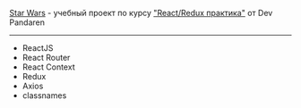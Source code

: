 [Star Wars](https://privetadel.github.io/star-wars/) - учебный проект по курсу ["React/Redux практика"](https://www.youtube.com/watch?v=euYBnQ5MbLM&list=PL7cTIfGFrdKkQAWKDu2NdFt5Cx38B-A3i) от Dev Pandaren
___

- ReactJS
- React Router
- React Context
- Redux
- Axios
- classnames